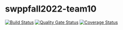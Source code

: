 # swppfall2022-team10

[![Build Status](https://travis-ci.com/swsnu/swppfall2022-team10.svg?branch=main)](https://travis-ci.com/swsnu/swppfall2022-team10)
[![Quality Gate Status](https://sonarcloud.io/api/project_badges/measure?project=swsnu_swppfall2022-team10&metric=alert_status)](https://sonarcloud.io/dashboard?id=swsnu_swppfall2022-team10)
[![Coverage Status](https://coveralls.io/repos/github/swsnu/swppfall2022-team10/badge.svg?branch=main&kill_cache=1)](https://coveralls.io/github/swsnu/swppfall2022-team10?branch=main)
